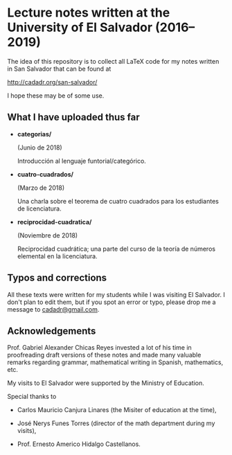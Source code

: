 # Lecture notes written at the University of El Salvador (2016–2019)

The idea of this repository is to collect all LaTeX code for my notes written in
San Salvador that can be found at

  http://cadadr.org/san-salvador/

I hope these may be of some use.


## What I have uploaded thus far

* **categorias/**

  (Junio de 2018)

  Introducción al lenguaje funtorial/categórico.

* **cuatro-cuadrados/**

  (Marzo de 2018)

  Una charla sobre el teorema de cuatro cuadrados
  para los estudiantes de licenciatura.

* **reciprocidad-cuadratica/**

  (Noviembre de 2018)

  Reciprocidad cuadrática; una parte del curso
  de la teoría de números elemental en la licenciatura.


## Typos and corrections

All these texts were written for my students while I was visiting El Salvador.
I don't plan to edit them, but if you spot an error or typo, please drop me
a message to cadadr@gmail.com.


## Acknowledgements

Prof. Gabriel Alexander Chicas Reyes invested a lot of his time in proofreading
draft versions of these notes and made many valuable remarks regarding grammar,
mathematical writing in Spanish, mathematics, etc.

My visits to El Salvador were supported by the Ministry of Education.

Special thanks to

* Carlos Mauricio Canjura Linares (the Misiter of education at the time),

* José Nerys Funes Torres (director of the math department during my visits),

* Prof. Ernesto Americo Hidalgo Castellanos.
